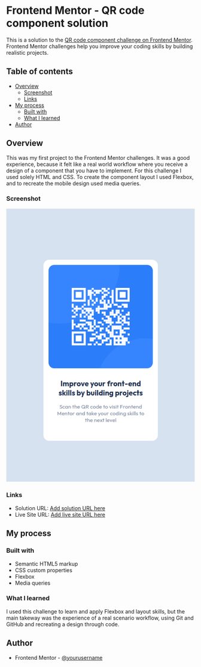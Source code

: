 # Frontend Mentor - QR code component solution

This is a solution to the [QR code component challenge on Frontend Mentor](https://www.frontendmentor.io/challenges/qr-code-component-iux_sIO_H). Frontend Mentor challenges help you improve your coding skills by building realistic projects.

## Table of contents

- [Overview](#overview)
  - [Screenshot](#screenshot)
  - [Links](#links)
- [My process](#my-process)
  - [Built with](#built-with)
  - [What I learned](#what-i-learned)
- [Author](#author)

## Overview

This was my first project to the Frontend Mentor challenges. It was a good experience, because it felt like a real world workflow where you receive a design of a component that you have to implement.
For this challenge I used solely HTML and CSS. To create the component layout I used Flexbox, and to recreate the mobile design used media queries.

### Screenshot

![](./screenshot.png)

### Links

- Solution URL: [Add solution URL here](https://github.com/Kurt3z/qr-code-component.git)
- Live Site URL: [Add live site URL here](https://kurt3z.github.io/qr-code-component)

## My process

### Built with

- Semantic HTML5 markup
- CSS custom properties
- Flexbox
- Media queries

### What I learned

I used this challenge to learn and apply Flexbox and layout skills, but the main takeway was the experience of a real scenario workflow, using Git and GitHub and recreating a design through code.

## Author

- Frontend Mentor - [@yourusername](https://www.frontendmentor.io/profile/Kurt3z)
